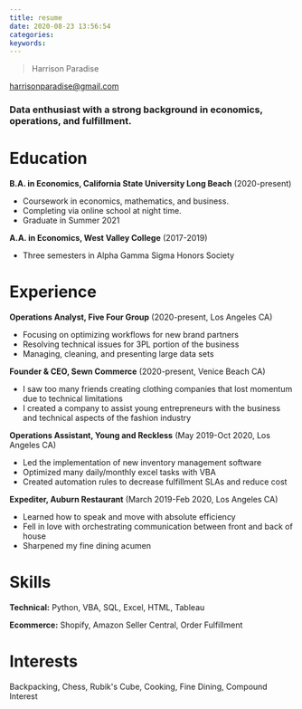 ```yaml
---
title: resume
date: 2020-08-23 13:56:54
categories:
keywords:
---
```


> Harrison Paradise

harrisonparadise@gmail.com

### Data enthusiast with a strong background in economics, operations, and fulfillment.

# Education

**B.A. in Economics, California State University Long Beach** (2020-present)

- Coursework in economics, mathematics, and business.
- Completing via online school at night time.
- Graduate in Summer 2021

**A.A. in Economics, West Valley College** (2017-2019)

- Three semesters in Alpha Gamma Sigma Honors Society

# Experience

**Operations Analyst, Five Four Group** (2020-present, Los Angeles CA)

- Focusing on optimizing workflows for new brand partners
- Resolving technical issues for 3PL portion of the business
- Managing, cleaning, and presenting large data sets

**Founder & CEO, Sewn Commerce** (2020-present, Venice Beach CA)

- I saw too many friends creating clothing companies that lost momentum due to technical limitations
- I created a company to assist young entrepreneurs with the business and technical aspects of the fashion industry

**Operations Assistant, Young and Reckless** (May 2019-Oct 2020, Los Angeles CA)

- Led the implementation of new inventory management software
- Optimized many daily/monthly excel tasks with VBA
- Created automation rules to decrease fulfillment SLAs and reduce cost

**Expediter, Auburn Restaurant** (March 2019-Feb 2020, Los Angeles CA)

- Learned how to speak and move with absolute efficiency
- Fell in love with orchestrating communication between front and back of house
- Sharpened my fine dining acumen

# Skills

**Technical:** Python, VBA, SQL, Excel, HTML, Tableau

**Ecommerce:** Shopify, Amazon Seller Central, Order Fulfillment

# Interests

Backpacking, Chess, Rubik's Cube, Cooking, Fine Dining, Compound Interest
